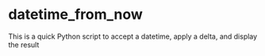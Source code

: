 # datetime_from_now
This is a quick Python script to accept a datetime, apply a delta, and display the result
